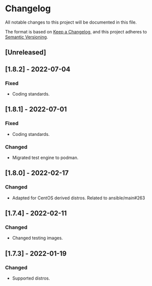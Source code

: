 # Changelog
All notable changes to this project will be documented in this file.

The format is based on [Keep a Changelog](https://keepachangelog.com/en/1.0.0/),
and this project adheres to [Semantic Versioning](https://semver.org/spec/v2.0.0.html).

## [Unreleased]

## [1.8.2] - 2022-07-04
### Fixed
- Coding standards.

## [1.8.1] - 2022-07-01
### Fixed
- Coding standards.

### Changed
- Migrated test engine to podman.

## [1.8.0] - 2022-02-17
### Changed
- Adapted for CentOS derived distros. Related to ansible/main#263

## [1.7.4] - 2022-02-11
### Changed
- Changed testing images.

## [1.7.3] - 2022-01-19
### Changed
- Supported distros.
